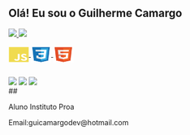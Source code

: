 ## Olá! Eu sou o Guilherme Camargo

<div>
    <a href="https://beacons.ai/GuiCamargoDev" display="inline_block">
    <img height="180em" src="https://github-readme-stats.vercel.app/api?username=GuiCamargoDev&show_icons=true&theme=dark"/>
    <img height="180em" src="https://github-readme-stats.vercel.app/api/top-langs/?username=GuiCamargoDev&hide_progress=false&theme=dark"/>
</div>

<div style="display: inline_block"><br>
    <img align="center" alt="Gui-Js" height="30" width="40" src="https://raw.githubusercontent.com/devicons/devicon/master/icons/javascript/javascript-plain.svg">
    <img align="center" alt="Gui-CSS" height="30" width="40" src="https://raw.githubusercontent.com/devicons/devicon/master/icons/css3/css3-original.svg">
    <img align="center" alt="Gui-HTML" height="30" width="40" src="https://raw.githubusercontent.com/devicons/devicon/master/icons/html5/html5-original.svg">
</div>

##

<div>
    <a href="https://www.instagram.com/camargoggui" target="_blank"> <img src="https://img.shields.io/badge/Instagram-E4405F?style=for-the-badge&logo=instagram&logoColor=white"></a>
    <a href="https://www.linkedin.com/in/guilherme-camargo-a2b2841ab" target="_blank"> <img src="https://img.shields.io/badge/LinkedIn-0077B5?style=for-the-badge&logo=linkedin&logoColor=white"></a>
    <a href="http://Wa.me//+5511942443708" target="_blank"><img src="https://img.shields.io/badge/WhatsApp-25D366?style=for-the-badge&logo=whatsapp&logoColor=white"></a>
</div>
 ##
    <p>Aluno Instituto Proa</p>
    <p>Email:guicamargodev@hotmail.com</p>
